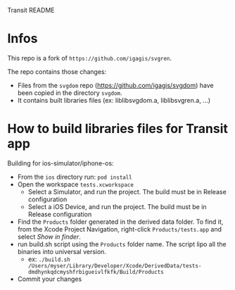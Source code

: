 Transit README

# Infos
This repo is a fork of `https://github.com/igagis/svgren`. 

The repo contains those changes:

* Files from the `svgdom` repo (https://github.com/igagis/svgdom) have been copied in the directory `svgdom`.
* It contains built libraries files (ex: liblibsvgdom.a, liblibsvgren.a, ...)



# How to build libraries files for Transit app

Building for ios-simulator/iphone-os:

* From the `ios` directory run: `pod install`
* Open the workspace `tests.xcworkspace`
	- Select a Simulator, and run the project. The build must be in Release configuration
	- Select a iOS Device, and run the project. The build must be in Release configuration
* Find the `Products` folder generated in the derived data folder. To find it, from the Xcode Project Navigation, right-click `Products/tests.app` and select *Show in finder*.
* run build.sh script using the `Products` folder name. The script lipo all the binaries into universal version.
	- ex: `./build.sh /Users/myser/Library/Developer/Xcode/DerivedData/tests-dmdhynkqdcmyshfrbigueivlfkfk/Build/Products`
* Commit your changes

